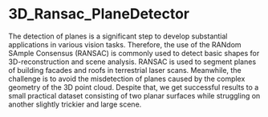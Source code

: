 # 3D_Ransac_PlaneDetector
The detection of planes is a significant step to develop substantial applications in various vision tasks. Therefore, the
use of the RANdom SAmple Consensus (RANSAC) is commonly used to detect basic shapes for 3D-reconstruction and
scene analysis. RANSAC is used to segment planes of building facades and roofs in terrestrial laser scans. Meanwhile,
the challenge is to avoid the misdetection of planes caused by the complex geometry of the 3D point cloud. Despite
that, we get successful results to a small practical dataset consisting of two planar surfaces while struggling on another
slightly trickier and large scene.
